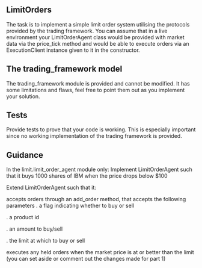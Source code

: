 ## LimitOrders

The task is to implement a simple limit order system utilising the protocols provided by the trading framework. You can assume that in a live environment your LimitOrderAgent class would be provided with market data via the price_tick method and would be able to execute orders via an ExecutionClient instance given to it in the constructor.

## The trading_framework model

The trading_framework module is provided and cannot be modified. It has some limitations and flaws, feel free to point them out as you implement your solution.

## Tests
Provide tests to prove that your code is working. This is especially important since no working implementation of the trading framework is provided.

## Guidance
In the limit.limit_order_agent module only:
    Implement LimitOrderAgent such that it buys 1000 shares of IBM when the price drops below $100

Extend LimitOrderAgent such that it:

accepts orders through an add_order method, that accepts the following parameters
  . a flag indicating whether to buy or sell
  
  . a product id
  
  . an amount to buy/sell
  
  . the limit at which to buy or sell
  
executes any held orders when the market price is at or better than the limit (you can set aside or comment out the changes made for part 1)
